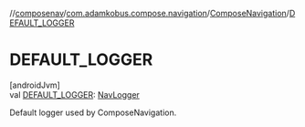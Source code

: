 //[composenav](../../../index.md)/[com.adamkobus.compose.navigation](../index.md)/[ComposeNavigation](index.md)/[DEFAULT_LOGGER](-d-e-f-a-u-l-t_-l-o-g-g-e-r.md)

# DEFAULT_LOGGER

[androidJvm]\
val [DEFAULT_LOGGER](-d-e-f-a-u-l-t_-l-o-g-g-e-r.md): [NavLogger](../../com.adamkobus.compose.navigation.logger/-nav-logger/index.md)

Default logger used by ComposeNavigation.
